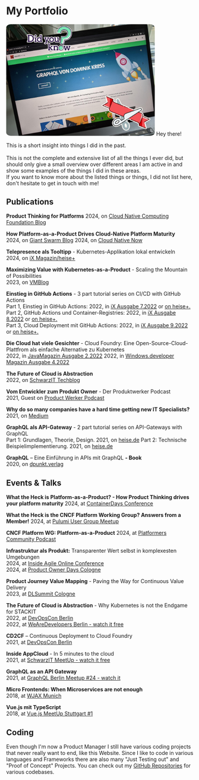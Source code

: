 # My Portfolio

<v-row style="margin-top:30px; margin-bottom:30px">
  <v-col cols="12" lg="6" class="text-center">
    <img src="./assets/graphql.jpg" height="auto" width="400" style="border-radius:3%">
  </v-col>
<v-col cols="12" lg="6" class="text-body-1" style="margin:auto;">
Hey there! 

This is a short insight into things I did in the past.
<br/><br>
This is not the complete and extensive list of all the things I ever did, but should only give a small overview over different
areas I am active in and show some examples of the things I did in these areas. 
<br>
If you want to know more about the listed things or things, I did not list here, don't hesitate to get in touch with me!
  </v-col>         
</v-row>

## Publications

**Product Thinking for Platforms**
2024, on [Cloud Native Computing Foundation Blog](https://tag-app-delivery.cncf.io/blog/product-thinking-for-platforms/)

**How Platform-as-a-Product Drives Cloud-Native Platform Maturity**\
2024, on [Giant Swarm Blog](https://www.giantswarm.io/blog/maximizing-value-with-kubernetes-as-a-product-fulfilling-the-promise-of-the-cloud)
2024, on [Cloud Native Now](https://cloudnativenow.com/topics/how-platform-as-a-product-drives-cloud-native-platform-maturity/)

**Telepresence als Tooltipp** - Kubernetes-Applikation lokal entwickeln\
2024, on [iX Magazin/heise+](https://www.heise.de/ratgeber/Telepresence-als-Tooltipp-Kubernetes-Applikation-lokal-entwickeln-9613303.html)

**Maximizing Value with Kubernetes-as-a-Product** - Scaling the Mountain of Possibilities\
2023, on [VMBlog](https://vmblog.com/archive/2023/10/10/maximizing-value-with-kubernetes-as-a-product-scaling-the-mountain-of-possibilities.aspx)

**Einstieg in GitHub Actions** - 3 part tutorial series on CI/CD with GitHub Actions\
Part 1, Einstieg in GitHub Actions: 2022, in [iX Ausgabe 7.2022](https://shop.heise.de/ix-07-2022/Print) or [on heise+.](https://www.heise.de/ratgeber/Softwareentwicklung-Einstieg-in-GitHub-Actions-7148260.html)\
Part 2, GitHub Actions und Container-Registries: 2022, in [iX Ausgabe 8.2022](https://shop.heise.de/ix-08-2022/Print) or [on heise+.](https://www.heise.de/ratgeber/Wie-Sie-Container-mit-GitHub-Actions-automatisiert-publizieren-7184373.html)\
Part 3, Cloud Deployment mit GitHub Actions: 2022, in [iX Ausgabe 9.2022](https://shop.heise.de/ix-09-2022/Print) or [on heise+.](https://www.heise.de/ratgeber/So-funktioniert-Cloud-Deployment-mit-GitHub-Actions-7244444.html)


**Die Cloud hat viele Gesichter** - Cloud Foundry: Eine Open-Source-Cloud-Plattfrom als einfache Alternative zu Kubernetes\
2022, in [JavaMagazin Ausgabe 2.2022](https://entwickler.de/magazine-ebooks/java-magazin/java-magazin-22022)
2022, in [Windows.developer Magazin Ausgabe 4.2022](https://entwickler.de/magazine-ebooks/windows-developer/windows-developer-42022)

**The Future of Cloud is Abstraction**\
2022, on [SchwarzIT Techblog](https://techblog.schwarz/posts/the-future-of-the-cloud-is-abstraction/)

**Vom Entwickler zum Produkt Owner** - Der Produktwerker Podcast\
2021, Guest on [Product Werker Podcast](https://produktwerker.de/vom-entwickler-zum-produkt-owner/)

**Why do so many companies have a hard time getting new IT Specialists?**\
2021, on [Medium](https://rotfuks.medium.com/why-do-so-many-companies-have-a-hard-time-getting-new-it-specialists-31af77e8622)

**GraphQL als API-Gateway** - 2 part tutorial series on API-Gateways with GraphQL\
Part 1: Grundlagen, Theorie, Design. 2021, on [heise.de](https://www.heise.de/hintergrund/GraphQL-als-API-Gateway-Teil-1-Grundlagen-Theorie-Design-6049124.html)
Part 2: Technische Beispielimplementierung. 2021,  on [heise.de](https://www.heise.de/hintergrund/GraphQL-als-API-Gateway-Teil-2-Technische-Beispielimplementierung-6063845.html)

**GraphQL** – Eine Einführung in APIs mit GraphQL **- Book**\
2020, on [dpunkt.verlag](https://dpunkt.de/produkt/graphql/)


## Events & Talks

**What the Heck is Platform-as-a-Product? - How Product Thinking drives your platform maturity**
2024, at [ContainerDays Conference](https://www.containerdays.io/containerdays-conference-2024/agenda/)

**What the Heck is the CNCF Platform Working Group? Answers from a Member!**
2024, at [Pulumi User Group Meetup](https://www.meetup.com/de-DE/berlin-pulumi-user-group/events/301456990/)

**CNCF Platform WG: Platform-as-a-Product**
2024, at [Platformers Community Podcast](https://www.youtube.com/watch?v=Xw4ruQCFk6g)

**Infrastruktur als Produkt:** Transparenter Wert selbst in komplexesten Umgebungen\
2024, at [Inside Agile Online Conference](https://asu.inside-agile.de/veranstaltung-21484-se-0-effektives-produktmanagement-in-technisch-anspruchsvollen-umgebungen-infrastruktur-als-produkt.html)\
2024, at [Product Owner Days Cologne](https://product-owner-day.de/veranstaltung-21568-0-infrastruktur-als-produkt-transparenter-wert-selbst-in-komplexesten-umgebungen.html)

**Product Journey Value Mapping** - Paving the Way for Continuous Value Delivery\
2023, at [DLSummit Cologne](https://www.digitale-leute.de/summit/23/schedule/product-journey-value-mapping-paving-the-way-for-continuous-value-delivery/#start)

**The Future of Cloud is Abstraction** - Why Kubernetes is not the Endgame for STACKIT\
2022, at [DevOpsCon Berlin](https://devopscon.io/cloud-platforms-serverless/the-future-of-cloud-is-abstraction-why-kubernetes-is-not-the-endgame-for-stackit/)\
2022, at [WeAreDevelopers Berlin - watch it free](https://www.youtube.com/watch?v=5Lp5CPG4GlA)

**CD2CF** – Continuous Deployment to Cloud Foundry\
2021, at [DevOpsCon Berlin](https://devopscon.io/speaker/dominik-kress/)

**Inside AppCloud** - In 5 minutes to the cloud\
2021, at [SchwarzIT MeetUp - watch it free](https://www.youtube.com/watch?v=6pijlM0nzYY)

**GraphQL as an API Gateway**\
2021, at [GraphQL Berlin Meetup #24 - watch it](https://www.youtube.com/watch?v=8Udo0pV470M)

**Micro Frontends: When Microservices are not enough**\
2018, at [WJAX Munich](https://jax.de/speaker/dominik-kress/)

**Vue.js mit TypeScript**\
2018, at [Vue.js MeetUp Stuttgart #1](https://www.meetup.com/de-DE/Stuttgart-Vue-js-Meetup/events/256448251)


## Coding

Even though I'm now a Product Manager I still have various coding projects that never really want to end, like this Website.
Since I like to code in various languages and Frameworks there are also many "Just Testing out" and "Proof of Concept" Projects.
You can check out my [GitHub Repositories](https://github.com/Rotfuks?tab=repositories) for various codebases.